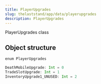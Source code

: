 ```yaml
---
title: PlayerUpgrades
slug: thelaststand/app/data/playerupgrades
description: PlayerUpgrades
---
```


PlayerUpgrades class

## Object structure

```scala
enum PlayerUpgrades

DeathMobileUpgrade: Int = 0
TradeSlotUpgrade: Int = 1
InventoryUpgrade1_UNUSED: Int = 2

```
